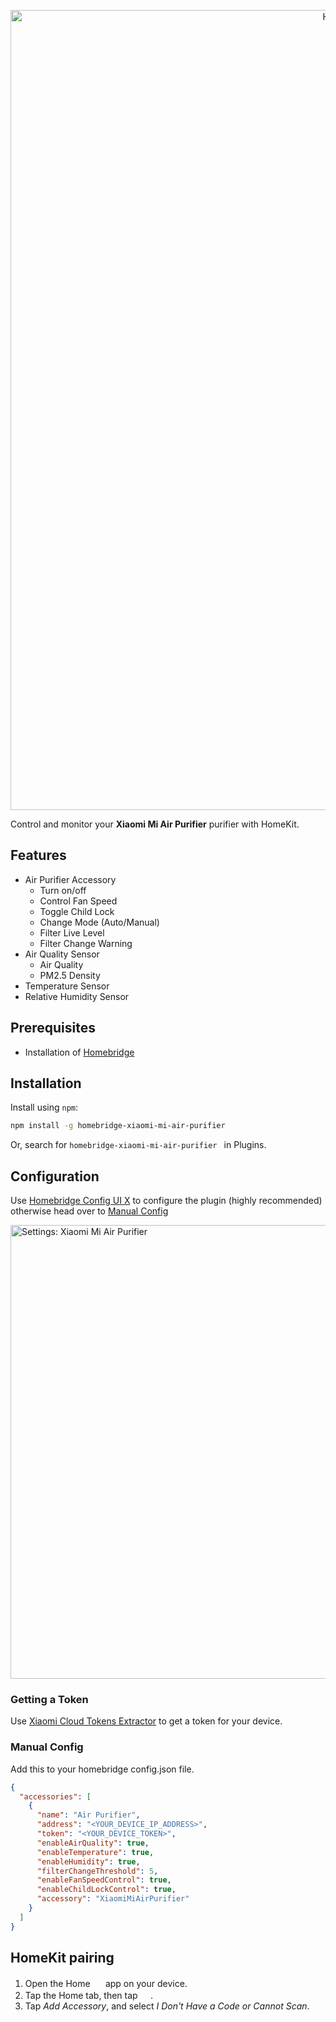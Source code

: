 <p align="center">
  <img title="HomeKit integration for Xiaomi Mi Air Purifier" src="../assets/media/xiaomi-mi-air-purifier@2x.png" width="1280">
</p>

Control and monitor your **Xiaomi Mi Air Purifier** purifier with HomeKit.

## Features

- Air Purifier Accessory
  - Turn on/off
  - Control Fan Speed
  - Toggle Child Lock
  - Change Mode (Auto/Manual)
  - Filter Live Level
  - Filter Change Warning
- Air Quality Sensor
  - Air Quality
  - PM2.5 Density
- Temperature Sensor
- Relative Humidity Sensor

## Prerequisites

- Installation of [Homebridge](https://homebridge.io/)

## Installation

Install using `npm`:

```bash
npm install -g homebridge-xiaomi-mi-air-purifier
```

Or, search for `homebridge-xiaomi-mi-air-purifier ` in Plugins.

## Configuration

Use [Homebridge Config UI X](https://github.com/oznu/homebridge-config-ui-x) to configure the plugin (highly recommended) otherwise head over to [Manual Config](#manual-config)

 <img title="Settings: Xiaomi Mi Air Purifier" src="../assets/media/settings-xiaomi-mi-air-purifier.png" width="726">

### Getting a Token

Use [Xiaomi Cloud Tokens Extractor](https://github.com/PiotrMachowski/Xiaomi-cloud-tokens-extractor) to get a token for your device.

### Manual Config

Add this to your homebridge config.json file.

```json
{
  "accessories": [
    {
      "name": "Air Purifier",
      "address": "<YOUR_DEVICE_IP_ADDRESS>",
      "token": "<YOUR_DEVICE_TOKEN>",
      "enableAirQuality": true,
      "enableTemperature": true,
      "enableHumidity": true,
      "filterChangeThreshold": 5,
      "enableFanSpeedControl": true,
      "enableChildLockControl": true,
      "accessory": "XiaomiMiAirPurifier"
    }
  ]
}
```

## HomeKit pairing

1. Open the Home <img src='https://user-images.githubusercontent.com/3979615/78010622-4ea1d380-738e-11ea-8a17-e6a465eeec35.png' height='16.42px'> app on your device.
2. Tap the Home tab, then tap <img src='https://user-images.githubusercontent.com/3979615/78010869-9aed1380-738e-11ea-9644-9f46b3633026.png' height='16.42px'>.
3. Tap _Add Accessory_, and select _I Don't Have a Code or Cannot Scan_.

